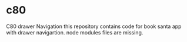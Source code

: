 # c80
C80 drawer Navigation
this repository contains code for book santa app with drawer navigartion. node modules files are missing.
